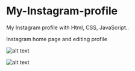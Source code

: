 # My-Instagram-profile
My Instagram profile with Html, CSS, JavaScript..

Instagram home page and editing profile 

![alt text](https://raw.githubusercontent.com/connor77/My-Instagram-profile/master/result/Screenshot%20(9).png)


![alt text](https://raw.githubusercontent.com/connor77/My-Instagram-profile/master/result/Screenshot%20(11).png)
